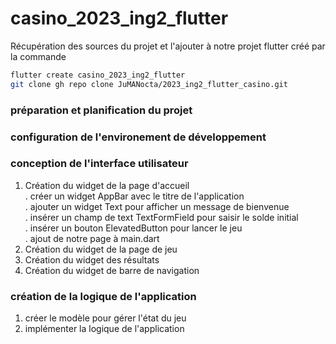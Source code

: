 # casino_2023_ing2_flutter

Récupération des sources du projet et l'ajouter à notre projet flutter créé par la commande

```bash
flutter create casino_2023_ing2_flutter
git clone gh repo clone JuMANocta/2023_ing2_flutter_casino.git
```

### préparation et planification du projet
### configuration de l'environement de développement

### conception de l'interface utilisateur
1. Création du widget de la page d'accueil  
  . créer un widget AppBar avec le titre de l'application  
  . ajouter un widget Text pour afficher un message de bienvenue  
  . insérer un champ de text TextFormField pour saisir le solde initial  
  . insérer un bouton ElevatedButton pour lancer le jeu  
  . ajout de notre page à main.dart
2. Création du widget de la page de jeu
3. Création du widget des résultats
4. Création du widget de barre de navigation
### création de la logique de l'application
1. créer le modèle pour gérer l'état du jeu
2. implémenter la logique de l'application